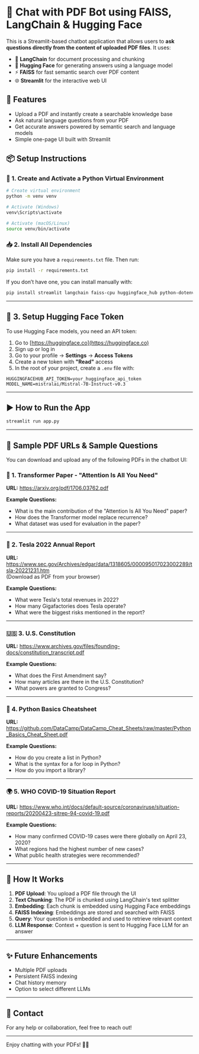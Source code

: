 # 📄 Chat with PDF Bot using FAISS, LangChain & Hugging Face

This is a Streamlit-based chatbot application that allows users to **ask questions directly from the content of uploaded PDF files**. It uses:

- 🧠 **LangChain** for document processing and chunking  
- 🧠 **Hugging Face** for generating answers using a language model  
- ⚡ **FAISS** for fast semantic search over PDF content  
- 🌐 **Streamlit** for the interactive web UI  



## 🚀 Features

- Upload a PDF and instantly create a searchable knowledge base  
- Ask natural language questions from your PDF  
- Get accurate answers powered by semantic search and language models  
- Simple one-page UI built with Streamlit  



## 📦 Setup Instructions

### 🐍 1. Create and Activate a Python Virtual Environment

```bash
# Create virtual environment
python -m venv venv

# Activate (Windows)
venv\Scripts\activate

# Activate (macOS/Linux)
source venv/bin/activate
```

### 📥 2. Install All Dependencies

Make sure you have a `requirements.txt` file. Then run:

```bash
pip install -r requirements.txt
```

If you don’t have one, you can install manually with:

```bash
pip install streamlit langchain faiss-cpu huggingface_hub python-dotenv pypdf
```

---

## 🔐 3. Setup Hugging Face Token

To use Hugging Face models, you need an API token:

1. Go to [https://huggingface.co](https://huggingface.co)
2. Sign up or log in
3. Go to your profile → **Settings** → **Access Tokens**
4. Create a new token with **"Read"** access
5. In the root of your project, create a `.env` file with:

```env
HUGGINGFACEHUB_API_TOKEN=your_huggingface_api_token
MODEL_NAME=mistralai/Mistral-7B-Instruct-v0.3
```

---

## ▶️ How to Run the App

```bash
streamlit run app.py
```

---

## 🔗 Sample PDF URLs & Sample Questions

You can download and upload any of the following PDFs in the chatbot UI:

### 📘 1. Transformer Paper - "Attention Is All You Need"

**URL:** https://arxiv.org/pdf/1706.03762.pdf

**Example Questions:**
- What is the main contribution of the "Attention Is All You Need" paper?
- How does the Transformer model replace recurrence?
- What dataset was used for evaluation in the paper?

---

### 📄 2. Tesla 2022 Annual Report

**URL:** https://www.sec.gov/Archives/edgar/data/1318605/000095017023002289/tsla-20221231.htm  
(Download as PDF from your browser)

**Example Questions:**
- What were Tesla's total revenues in 2022?
- How many Gigafactories does Tesla operate?
- What were the biggest risks mentioned in the report?

---

### 🇺🇸 3. U.S. Constitution

**URL:** https://www.archives.gov/files/founding-docs/constitution_transcript.pdf

**Example Questions:**
- What does the First Amendment say?
- How many articles are there in the U.S. Constitution?
- What powers are granted to Congress?

---

### 🐍 4. Python Basics Cheatsheet

**URL:** https://github.com/DataCamp/DataCamp_Cheat_Sheets/raw/master/Python_Basics_Cheat_Sheet.pdf

**Example Questions:**
- How do you create a list in Python?
- What is the syntax for a for loop in Python?
- How do you import a library?

---

### 🌍 5. WHO COVID-19 Situation Report

**URL:** https://www.who.int/docs/default-source/coronaviruse/situation-reports/20200423-sitrep-94-covid-19.pdf

**Example Questions:**
- How many confirmed COVID-19 cases were there globally on April 23, 2020?
- What regions had the highest number of new cases?
- What public health strategies were recommended?

---

## 🧠 How It Works

1. **PDF Upload**: You upload a PDF file through the UI  
2. **Text Chunking**: The PDF is chunked using LangChain's text splitter  
3. **Embedding**: Each chunk is embedded using Hugging Face embeddings  
4. **FAISS Indexing**: Embeddings are stored and searched with FAISS  
5. **Query**: Your question is embedded and used to retrieve relevant context  
6. **LLM Response**: Context + question is sent to Hugging Face LLM for an answer  

---

## ✨ Future Enhancements

- Multiple PDF uploads  
- Persistent FAISS indexing  
- Chat history memory  
- Option to select different LLMs  

---

## 📧 Contact

For any help or collaboration, feel free to reach out!

---

Enjoy chatting with your PDFs! 🤖📄
